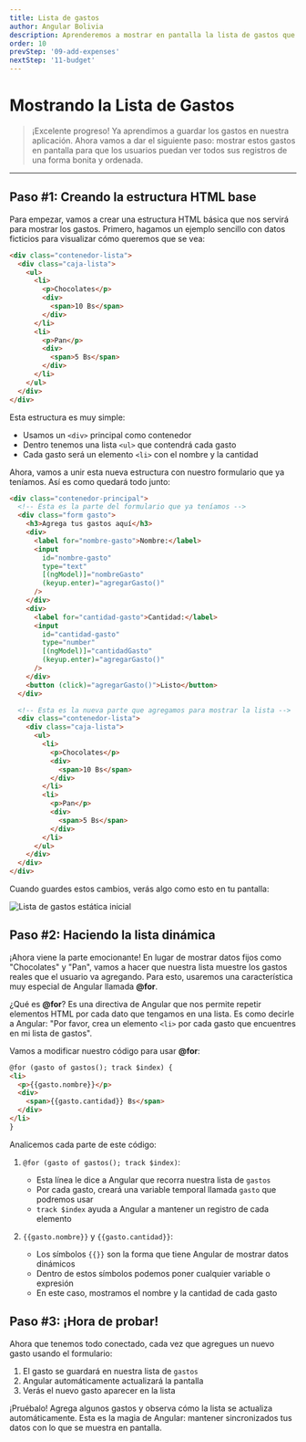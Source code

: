 ```yaml
---
title: Lista de gastos
author: Angular Bolivia
description: Aprenderemos a mostrar en pantalla la lista de gastos que el usuario va registrando, usando las características modernas de Angular.
order: 10
prevStep: '09-add-expenses'
nextStep: '11-budget'
---
```


# Mostrando la Lista de Gastos

> ¡Excelente progreso! Ya aprendimos a guardar los gastos en nuestra aplicación. Ahora vamos a dar el siguiente paso: mostrar estos gastos en pantalla para que los usuarios puedan ver todos sus registros de una forma bonita y ordenada.

---

## Paso #1: Creando la estructura HTML base

Para empezar, vamos a crear una estructura HTML básica que nos servirá para mostrar los gastos. Primero, hagamos un ejemplo sencillo con datos ficticios para visualizar cómo queremos que se vea:

```html
<div class="contenedor-lista">
  <div class="caja-lista">
    <ul>
      <li>
        <p>Chocolates</p>
        <div>
          <span>10 Bs</span>
        </div>
      </li>
      <li>
        <p>Pan</p>
        <div>
          <span>5 Bs</span>
        </div>
      </li>
    </ul>
  </div>
</div>
```

Esta estructura es muy simple:

- Usamos un `<div>` principal como contenedor
- Dentro tenemos una lista `<ul>` que contendrá cada gasto
- Cada gasto será un elemento `<li>` con el nombre y la cantidad

Ahora, vamos a unir esta nueva estructura con nuestro formulario que ya teníamos. Así es como quedará todo junto:

```html
<div class="contenedor-principal">
  <!-- Esta es la parte del formulario que ya teníamos -->
  <div class="form gasto">
    <h3>Agrega tus gastos aquí</h3>
    <div>
      <label for="nombre-gasto">Nombre:</label>
      <input
        id="nombre-gasto"
        type="text"
        [(ngModel)]="nombreGasto"
        (keyup.enter)="agregarGasto()"
      />
    </div>
    <div>
      <label for="cantidad-gasto">Cantidad:</label>
      <input
        id="cantidad-gasto"
        type="number"
        [(ngModel)]="cantidadGasto"
        (keyup.enter)="agregarGasto()"
      />
    </div>
    <button (click)="agregarGasto()">Listo</button>
  </div>

  <!-- Esta es la nueva parte que agregamos para mostrar la lista -->
  <div class="contenedor-lista">
    <div class="caja-lista">
      <ul>
        <li>
          <p>Chocolates</p>
          <div>
            <span>10 Bs</span>
          </div>
        </li>
        <li>
          <p>Pan</p>
          <div>
            <span>5 Bs</span>
          </div>
        </li>
      </ul>
    </div>
  </div>
</div>
```

Cuando guardes estos cambios, verás algo como esto en tu pantalla:

![Lista de gastos estática inicial](/images/tutorial/template-3.png)

## Paso #2: Haciendo la lista dinámica

¡Ahora viene la parte emocionante! En lugar de mostrar datos fijos como "Chocolates" y "Pan", vamos a hacer que nuestra lista muestre los gastos reales que el usuario va agregando. Para esto, usaremos una característica muy especial de Angular llamada **@for**.

¿Qué es **@for**?
Es una directiva de Angular que nos permite repetir elementos HTML por cada dato que tengamos en una lista. Es como decirle a Angular: "Por favor, crea un elemento `<li>` por cada gasto que encuentres en mi lista de gastos".

Vamos a modificar nuestro código para usar **@for**:

```html
@for (gasto of gastos(); track $index) {
<li>
  <p>{{gasto.nombre}}</p>
  <div>
    <span>{{gasto.cantidad}} Bs</span>
  </div>
</li>
}
```

Analicemos cada parte de este código:

1. `@for (gasto of gastos(); track $index)`:

   - Esta línea le dice a Angular que recorra nuestra lista de `gastos`
   - Por cada gasto, creará una variable temporal llamada `gasto` que podremos usar
   - `track $index` ayuda a Angular a mantener un registro de cada elemento

2. `{{gasto.nombre}}` y `{{gasto.cantidad}}`:
   - Los símbolos `{{}}` son la forma que tiene Angular de mostrar datos dinámicos
   - Dentro de estos símbolos podemos poner cualquier variable o expresión
   - En este caso, mostramos el nombre y la cantidad de cada gasto

## Paso #3: ¡Hora de probar!

Ahora que tenemos todo conectado, cada vez que agregues un nuevo gasto usando el formulario:

1. El gasto se guardará en nuestra lista de `gastos`
2. Angular automáticamente actualizará la pantalla
3. Verás el nuevo gasto aparecer en la lista

¡Pruébalo! Agrega algunos gastos y observa cómo la lista se actualiza automáticamente. Esta es la magia de Angular: mantener sincronizados tus datos con lo que se muestra en pantalla.
